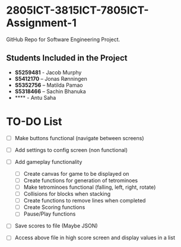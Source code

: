 # 2805ICT-3815ICT-7805ICT-Assignment-1
GitHub Repo for Software Engineering Project.

## Students Included in the Project

 - **S5259481** - Jacob Murphy 
 - **S5412170** – Jonas Rønningen 
 - **S5352756** – Matilda Pamao 
 - **S5318466** – Sachin Bhanuka 
 - **** - Antu Saha


# TO-DO List
- [ ] Make buttons functional (navigate between screens)
- [ ] Add settings to config screen (non functional)
- [ ] Add gameplay functionality
  - [ ] Create canvas for game to be displayed on
  - [ ] Create functions for generation of tetrominoes
  - [ ] Make tetrominoes functional (falling, left, right, rotate)
  - [ ] Collisions for blocks when stacking
  - [ ] Create functions to remove lines when completed
  - [ ] Create Scoring functions
  - [ ] Pause/Play functions
- [ ] Save scores to file (Maybe JSON)
- [ ] Access above file in high score screen and display values in a list 
  
